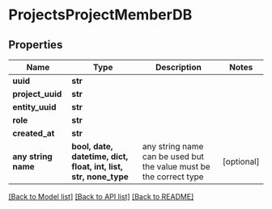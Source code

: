 # ProjectsProjectMemberDB


## Properties
Name | Type | Description | Notes
------------ | ------------- | ------------- | -------------
**uuid** | **str** |  | 
**project_uuid** | **str** |  | 
**entity_uuid** | **str** |  | 
**role** | **str** |  | 
**created_at** | **str** |  | 
**any string name** | **bool, date, datetime, dict, float, int, list, str, none_type** | any string name can be used but the value must be the correct type | [optional]

[[Back to Model list]](../README.md#documentation-for-models) [[Back to API list]](../README.md#documentation-for-api-endpoints) [[Back to README]](../README.md)


